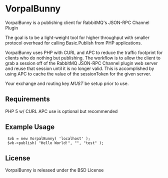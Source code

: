 VorpalBunny
===========

VorpalBunny is a publishing client for RabbitMQ's JSON-RPC Channel Plugin

The goal is to be a light-weight tool for higher throughput with smaller
protocol overhead for calling Basic.Publish from PHP applications.

VorpalBunny uses PHP with CURL and APC to reduce the traffic footprint for
clients who do nothing but publishing. The workflow is to allow the client
to grab a session off of the RabbitMQ JSON-RPC Channel plugin web server
and reuse that session until it is no longer valid. This is accomplished by
using APC to cache the value of the sessionToken for the given server.

Your exchange and routing key *MUST* be setup prior to use.

Requirements
------------

PHP 5
w/ CURL
APC use is optional but recommended

Example Usage
-------------

     $vb = new VorpalBunny( 'localhost' );
     $vb->publish( "Hello World!", "", "test" );

License
-------
VorpalBunny is released under the BSD License